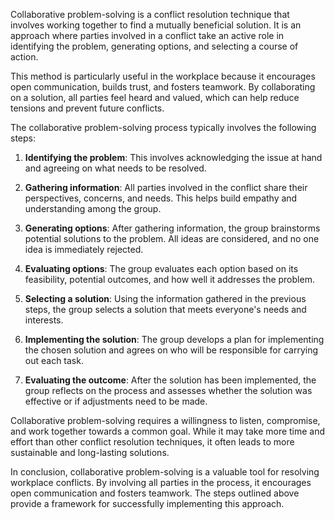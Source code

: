 

Collaborative problem-solving is a conflict resolution technique that involves working together to find a mutually beneficial solution. It is an approach where parties involved in a conflict take an active role in identifying the problem, generating options, and selecting a course of action.

This method is particularly useful in the workplace because it encourages open communication, builds trust, and fosters teamwork. By collaborating on a solution, all parties feel heard and valued, which can help reduce tensions and prevent future conflicts.

The collaborative problem-solving process typically involves the following steps:

1. **Identifying the problem**: This involves acknowledging the issue at hand and agreeing on what needs to be resolved.

2. **Gathering information**: All parties involved in the conflict share their perspectives, concerns, and needs. This helps build empathy and understanding among the group.

3. **Generating options**: After gathering information, the group brainstorms potential solutions to the problem. All ideas are considered, and no one idea is immediately rejected.

4. **Evaluating options**: The group evaluates each option based on its feasibility, potential outcomes, and how well it addresses the problem.

5. **Selecting a solution**: Using the information gathered in the previous steps, the group selects a solution that meets everyone's needs and interests.

6. **Implementing the solution**: The group develops a plan for implementing the chosen solution and agrees on who will be responsible for carrying out each task.

7. **Evaluating the outcome**: After the solution has been implemented, the group reflects on the process and assesses whether the solution was effective or if adjustments need to be made.

Collaborative problem-solving requires a willingness to listen, compromise, and work together towards a common goal. While it may take more time and effort than other conflict resolution techniques, it often leads to more sustainable and long-lasting solutions.

In conclusion, collaborative problem-solving is a valuable tool for resolving workplace conflicts. By involving all parties in the process, it encourages open communication and fosters teamwork. The steps outlined above provide a framework for successfully implementing this approach.
